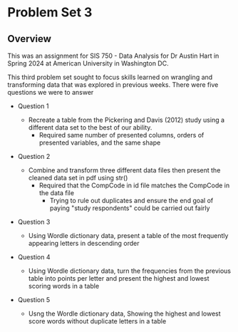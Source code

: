 # Problem Set 3
 
## Overview

This was an assignment for SIS 750 - Data Analysis for Dr Austin Hart in Spring 2024 at American University in Washington DC.

This third problem set sought to focus skills learned on wrangling and transforming data that was explored in previous weeks. There were five questions we were to answer

- Question 1
  - Recreate a table from the Pickering and Davis (2012) study using a different data set to the best of our ability. 
    - Required same number of presented columns, orders of presented variables, and the same shape

- Question 2
  - Combine and transform three different data files then present the cleaned data set in pdf using str()
    - Required that the CompCode in id file matches the CompCode in the data file
      - Trying to rule out duplicates and ensure the end goal of paying "study respondents" could be carried out fairly

- Question 3
  - Using Wordle dictionary data, present a table of the most frequently appearing letters in descending order

- Question 4
  - Using Wordle dictionary data, turn the frequencies from the previous table into points per letter and present the highest and lowest scoring words in a table

- Question 5
  - Usng the Wordle dictionary data, Showing the highest and lowest score words without duplicate letters in a table